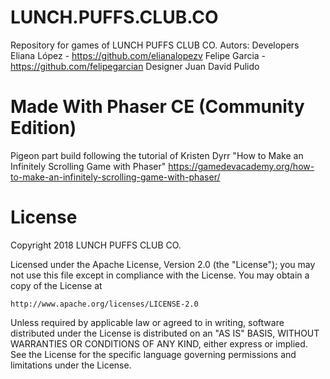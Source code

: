 # LUNCH.PUFFS.CLUB.CO
Repository for games of LUNCH PUFFS CLUB CO.
Autors: 
Developers 
            Eliana López - https://github.com/elianalopezv 
            Felipe Garcia - https://github.com/felipegarcian
Designer 
            Juan David Pulido

# Made With Phaser CE (Community Edition)

Pigeon part build following the tutorial of Kristen Dyrr "How to Make an Infinitely Scrolling Game with Phaser" https://gamedevacademy.org/how-to-make-an-infinitely-scrolling-game-with-phaser/ 

# License

Copyright 2018 LUNCH PUFFS CLUB CO.

Licensed under the Apache License, Version 2.0 (the "License");
you may not use this file except in compliance with the License.
You may obtain a copy of the License at

    http://www.apache.org/licenses/LICENSE-2.0

Unless required by applicable law or agreed to in writing, software
distributed under the License is distributed on an "AS IS" BASIS,
WITHOUT WARRANTIES OR CONDITIONS OF ANY KIND, either express or implied.
See the License for the specific language governing permissions and
limitations under the License.
